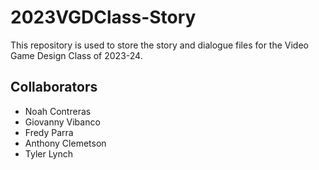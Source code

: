 # 2023VGDClass-Story
This repository is used to store the story and dialogue files for the Video Game Design Class of 2023-24.

## Collaborators
- Noah Contreras
- Giovanny Vibanco
- Fredy Parra
- Anthony Clemetson
- Tyler Lynch


